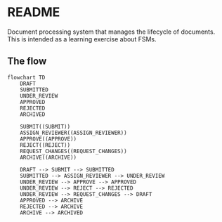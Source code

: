 # README

Document processing system that manages the lifecycle of documents. This is intended as a learning exercise about FSMs.

## The flow

```mermaid
flowchart TD
    DRAFT
    SUBMITTED
    UNDER_REVIEW
    APPROVED
    REJECTED
    ARCHIVED
    
    SUBMIT((SUBMIT))
    ASSIGN_REVIEWER((ASSIGN_REVIEWER))
    APPROVE((APPROVE))
    REJECT((REJECT))
    REQUEST_CHANGES((REQUEST_CHANGES))
    ARCHIVE((ARCHIVE))
    
    DRAFT --> SUBMIT --> SUBMITTED
    SUBMITTED --> ASSIGN_REVIEWER --> UNDER_REVIEW
    UNDER_REVIEW --> APPROVE --> APPROVED
    UNDER_REVIEW --> REJECT --> REJECTED
    UNDER_REVIEW --> REQUEST_CHANGES --> DRAFT
    APPROVED --> ARCHIVE
    REJECTED --> ARCHIVE
    ARCHIVE --> ARCHIVED
        
```